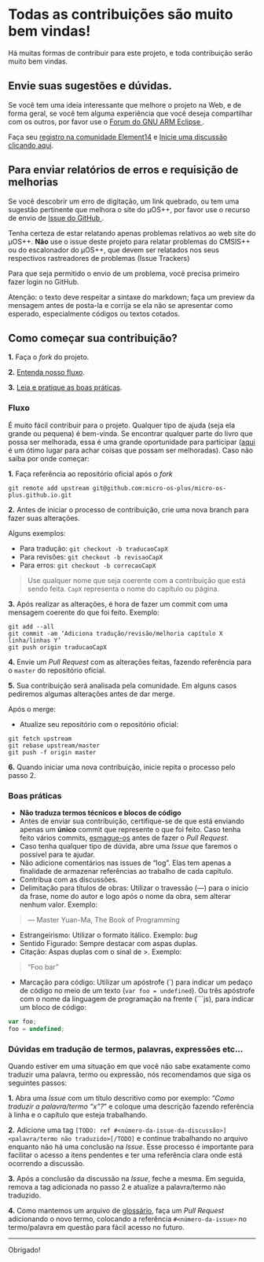 # Todas as contribuições são muito bem vindas!

Há muitas formas de contribuir para este projeto, e toda contribuição serão muito bem vindas.


## Envie suas sugestões e dúvidas.

Se você tem uma ideia interessante que melhore o projeto na Web, e de forma geral, se você tem alguma experiência que você deseja compartilhar com os outros, por favor use o [Forum do GNU ARM Eclipse ](http://www.element14.com/community/groups/gnu-arm-eclipse).

Faça seu [registro na comunidade Element14](http://www.element14.com/community/create-account.jspa) e  [Inicie uma discussão clicando aqui](http://www.element14.com/community/discussion/create.jspa?containerID=2436&containerType=700).

## Para enviar relatórios de erros e requisição de melhorias

Se você descobrir um erro de digitação, um link quebrado, ou tem uma sugestão pertinente que melhora o site do µOS++, por favor use o recurso de envio de [Issue do GitHub ](https://github.com/micro-os-plus/micro-os-plus.github.io/issues).

Tenha certeza de estar relatando apenas problemas relativos ao web site do µOS++. **Não** use o issue deste projeto para relatar problemas do  CMSIS++ ou do escalonador do µOS++, que devem ser relatados nos seus respectivos rastreadores de problemas (Issue Trackers)

Para que seja permitido o envio de um problema, você precisa primeiro fazer login no GitHub.

Atenção: o texto deve respeitar a sintaxe do markdown; faça um preview da mensagem antes de posta-la e corrija se ela não se apresentar como esperado, especialmente códigos ou textos cotados.


## Como começar sua contribuição?

**1.** Faça o _fork_ do projeto.

**2.** [Entenda nosso fluxo](#fluxo).

**3.** [Leia e pratique as boas práticas](#boas-pr%C3%A1ticas).

### Fluxo

É muito fácil contribuir para o projeto. Qualquer tipo de ajuda (seja ela grande ou pequena) é bem-vinda. Se encontrar qualquer parte do livro que possa ser melhorada, essa é uma grande oportunidade para participar ([aqui](https://github.com/micro-os-plus/micro-os-plus.github.io/issues?q=is%3Aopen+is%3Aissue+label%3Amelhorias) é um ótimo lugar para achar coisas que possam ser melhoradas). Caso não saiba por onde começar:

**1.** Faça referência ao repositório oficial após o _fork_

```
git remote add upstream git@github.com:micro-os-plus/micro-os-plus.github.io.git
```

**2.** Antes de iniciar o processo de contribuição, crie uma nova branch para fazer suas alterações.

Alguns exemplos:

- Para tradução: `git checkout -b traducaoCapX`
- Para revisões: `git checkout -b revisaoCapX`
- Para erros: `git checkout -b correcaoCapX`

> Use qualquer nome que seja coerente com a contribuição que está sendo feita.
> `CapX` representa o nome do capítulo ou página.

**3.** Após realizar as alterações, é hora de fazer um commit com uma mensagem coerente do que foi feito. Exemplo:

```
git add --all
git commit -am ‘Adiciona tradução/revisão/melhoria capítulo X linha/linhas Y’
git push origin traducaoCapX
```

**4.** Envie um _Pull Request_ com as alterações feitas, fazendo referência para o `master` do repositório oficial.

**5.** Sua contribuição será analisada pela comunidade. Em alguns casos pediremos algumas alterações antes de dar merge.

Após o merge:

- Atualize seu repositório com o repositório oficial:

```
git fetch upstream
git rebase upstream/master
git push -f origin master
```

**6.** Quando iniciar uma nova contribuição, inicie repita o processo pelo passo 2.

### Boas práticas

- **Não traduza termos técnicos e blocos de código**
- Antes de enviar sua contribuição, certifique-se de que está enviando apenas um **único** commit que represente o que foi feito. Caso tenha feito vários commits, [esmague-os](http://gitready.com/advanced/2009/02/10/squashing-commits-with-rebase.html) antes de fazer o _Pull Request_.
- Caso tenha qualquer tipo de dúvida, abre uma _Issue_ que faremos o possível para te ajudar.
- Não adicione comentários nas issues de “log”. Elas tem apenas a finalidade de armazenar referências ao trabalho de cada capítulo.
- Contribua com as discussões.
- Delimitação para títulos de obras: Utilizar o travessão (—) para o início da frase, nome do autor e logo após o nome da obra, sem alterar nenhum valor. Exemplo:

> — Master Yuan-Ma, The Book of Programming

- Estrangeirismo: Utilizar o formato itálico. Exemplo: _bug_
- Sentido Figurado: Sempre destacar com aspas duplas.
- Citação: Aspas duplas com o sinal de >. Exemplo:

> “Foo bar”

- Marcação para código: Utilizar um apóstrofe (\`) para indicar um pedaço de código no meio de um texto (`var foo = undefined`). Ou três apóstrofe com o nome da linguagem de programação na frente (\`\`\`js), para indicar um bloco de código:

```js
var foo;
foo = undefined;
```

### Dúvidas em tradução de termos, palavras, expressões etc…

Quando estiver em uma situação em que você não sabe exatamente como traduzir uma palavra, termo ou expressão, nós recomendamos que siga os seguintes passos:

**1.** Abra uma _Issue_ com um título descritivo como por exemplo: “_Como traduzir a palavra/termo “x”?_” e coloque uma descrição fazendo referência à linha e o capítulo que esteja trabalhando.

**2.** Adicione uma tag `[TODO: ref #<número-da-issue-da-discussão>]<palavra/termo não traduzido>[/TODO]` e continue trabalhando no arquivo enquanto não há uma conclusão na _Issue_. Esse processo é importante para facilitar o acesso a itens pendentes e ter uma referência clara onde está ocorrendo a discussão.

**3.** Após a conclusão da discussão na _Issue_, feche a mesma. Em seguida, remova a tag adicionada no passo 2 e atualize a palavra/termo não traduzido.

**4.** Como mantemos um arquivo de [glossário](https://github.com/micro-os-plus/micro-os-plus.github.io/blob/master/glossario.pt.md), faça um _Pull Request_ adicionando o novo termo, colocando a referência `#<número-da-issue>` no termo/palavra em questão para fácil acesso no futuro.

***

Obrigado!
